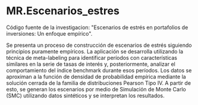 # MR.Escenarios_estres
Código fuente de la investigacion: "Escenarios de estrés en portafolios de inversiones: Un enfoque empírico".

Se presenta un proceso de construcción de escenarios de estrés siguiendo principios puramente empíricos. La aplicación se desarrolla utilizando la técnica de meta-labeling para identificar períodos con características similares en la serie de tasas de interés y, posteriormente, analizar el comportamiento del índice benchmark durante esos períodos. Los datos se aproximan a la función de densidad de probabilidad empírica mediante la solución cerrada de la familia de distribuciones Pearson Tipo IV. A partir de esto, se generan los escenarios por medio de Simulación de Monte Carlo (SMC) utilizando datos sintéticos y se interpretan los resultados.
